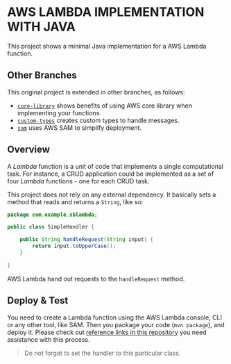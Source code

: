 # AWS LAMBDA IMPLEMENTATION WITH JAVA
This project shows a minimal Java implementation for a AWS Lambda function. 

## Other Branches

This original project is extended in other branches, as follows:

- [`core-library`](https://github.com/gabrielcostasilva/aws-lambda-java/tree/core-library) shows benefits of using AWS core library when implementing your functions.
- [`custom-types`](https://github.com/gabrielcostasilva/aws-lambda-java/tree/custom-types) creates custom types to handle messages.
- [`sam`](https://github.com/gabrielcostasilva/aws-lambda-java/tree/sam) uses AWS SAM to simplify deployment.

## Overview
A _Lambda_ function is a unit of code that implements a single computational task. For instance, a CRUD application could be implemented as a set of four _Lambda_ functions - one for each CRUD task.

This project does not rely on any external dependency. It basically sets a method that reads and returns a `String`, like so:

```java
package com.example.sblambda;

public class SimpleHandler {

    public String handleRequest(String input) {
        return input.toUpperCase();
    }
    
}
```

AWS Lambda hand out requests to the `handleRequest` method. 

## Deploy & Test
You need to create a Lambda function using the AWS Lambda console, CLI or any other tool, like SAM. Then you package your code (`mvn package`), and deploy it. Please check out [reference links in this repository](https://github.com/gabrielcostasilva/aws-lambda-java-playground.git) you need assistance with this process.

> Do not forget to set the handler to this particular class.
